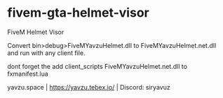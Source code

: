 # fivem-gta-helmet-visor
FiveM Helmet Visor 

Convert bin>debug>FiveMYavzuHelmet.dll to FiveMYavzuHelmet.net.dll and run with any client file.

dont forget the add client_scripts FiveMYavzuHelmet.net.dll to fxmanifest.lua


yavzu.space | https://yavzu.tebex.io/ | Discord: siryavuz
